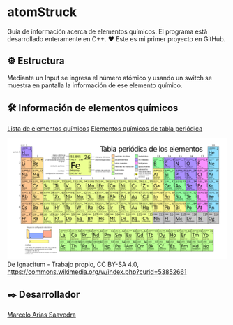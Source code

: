 # atomStruck
Guía de información acerca de elementos químicos. El programa està desarrollado enteramente en C++.
❤️ Este es mi primer proyecto en GitHub.

## ⚙️ Estructura
Mediante un Input se ingresa el número atómico y usando un switch se muestra en pantalla la información de ese elemento químico.

## 🛠️ Información de elementos químicos
[Lista de elementos químicos](https://www.periodni.com/es/elementos_clasificados_por_numero_atomico.html)
[Elementos químicos de tabla periódica](https://es.wikipedia.org/wiki/Elemento_qu%C3%ADmico)

![Tabla periódica de Elementos Químicos](assets/img/Periodic_table_large_2016-es.png)
De Ignacitum - Trabajo propio, CC BY-SA 4.0, https://commons.wikimedia.org/w/index.php?curid=53852661

## ✒️ Desarrollador
[Marcelo Arias Saavedra](https://360macky.blogspot.com/)
